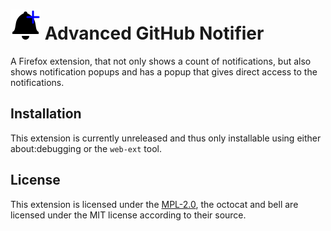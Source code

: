 # ![](images/icon-48.png) Advanced GitHub Notifier
A Firefox extension, that not only shows a count of notifications, but also shows notification popups and has a popup that gives direct access to the notifications.

## Installation
This extension is currently unreleased and thus only installable using either
about:debugging or the `web-ext` tool.

## License
This extension is licensed under the [MPL-2.0](LICENSE), the octocat and bell
are licensed under the MIT license according to their source.
